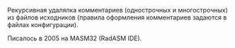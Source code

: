 Рекурсивная удалялка комментариев (однострочных и многострочных) из файлов исходников (правила оформления комментариев задаются в файлах конфигурации).

Писалось в 2005 на MASM32 (RadASM IDE).
